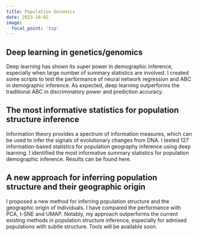 ```yaml
---
title: Population Genomics
date: 2023-10-02
image:
  focal_point: 'top'
---
```


## Deep learning in genetics/genomics 
<!--more-->

Deep learning has shown its super power in demographic inference, especially when large number of summary statistics are involved. I created some scripts to test the performance of neural network regression and ABC in demographic inference. As expected, deep learning outperforms the traditional ABC in discriminatory power and prediction accuracy. 


## The most informative statistics for population structure inference 

<!--more-->

Information theory provides a spectrum of  information measures, which can be used to infer the signals of evolutionary changes from DNA. I tested 127 information-based statistics for population geography inference using deep learning. I identified the most informative summary statistics for population demographic inference. Results can be found here. 


## A new approach for inferring population structure and their geographic origin

<!--more-->

I proposed a new method for inferring population structure and the geographic origin of individuals. I have compared the performance with PCA, t-SNE and UMAP. Notably, my approach outperforms the current existing methods in population structure inference, especially for admixed populations with subtle structure. Tools will be available soon. 